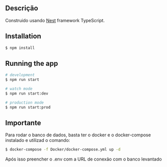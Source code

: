 ## Descrição

Construido usando [Nest](https://github.com/nestjs/nest) framework TypeScript.

## Installation

```bash
$ npm install
```

## Running the app

```bash
# development
$ npm run start

# watch mode
$ npm run start:dev

# production mode
$ npm run start:prod
```

## Importante

Para rodar o banco de dados, basta ter o docker e o docker-compose instalado e utilizad o comando:

```bash
$ docker-compose -f Docker/docker-compose.yml up -d
```

Após isso preencher o .env com a URL de conexão com o banco levantado
